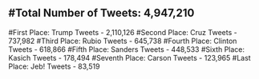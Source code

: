 #Total Number of Tweets: 4,947,210 
---
#First Place: Trump Tweets - 2,110,126
#Second Place: Cruz Tweets - 737,982
#Third Place: Rubio Tweets - 645,738
#Fourth Place: Clinton Tweets - 618,866
#Fifth Place: Sanders Tweets - 448,533
#Sixth Place: Kasich Tweets - 178,494
#Seventh Place: Carson Tweets - 123,965
#Last Place: Jeb! Tweets - 83,519
